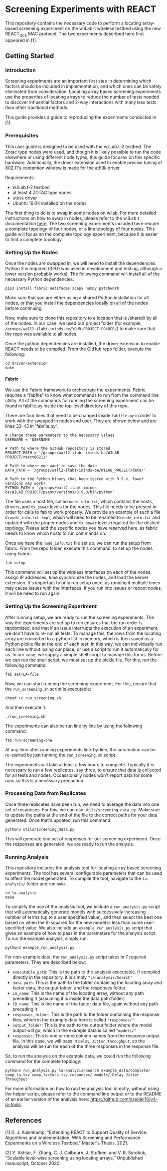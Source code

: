 # Screening Experiments with REACT

This repository contains the necessary code to perform a locating array-based screening experiment on the w.iLab-t wireless testbed using the new REACT<sub>QoS</sub> MAC protocol. The two experiments described here first appeared in [1]. 

## Getting Started

### Introduction

Screening experiments are an important first step in determining which factors should be included in implementation, and which ones can be safely eliminated from consideration. Locating array based screening experiments use the properties of locating arrays to reduce the number of tests needed to discover influential factors and 2-way interactions with many less tests than other traditional methods. 

This guide provides a guide to reproducing the experiments conducted in [1]. 

### Prerequisites

This user guide is designed to be used with the w.iLab.t-2 testbed. The Zotac type nodes were used, and though it is likely possible to run the code elsewhere or using different node types, this guide focuses on this specific hardware. Additionally, the driver extension used to enable precise tuning of 802.11's contention window is made for the ath9k driver

Requirements:
- w.iLab.t-2 testbed
- at least 4 ZOTAC type nodes
- `ath9k` driver
- Ubuntu 16.04 installed on the nodes

The first thing to do is to swap in some nodes on wilab. For more detailed instructions on how to swap in nodes, please refer to the w.iLab.t documentation [here](https://doc.ilabt.imec.be/ilabt/wilab/getting_started.html "here"). The two screening experiments included here require a complete topology of four nodes, or a line topology of four nodes. This guide will focus on the complete topology experiment, because it is easier to find a complete topology. 

### Setting Up the Nodes

Once the nodes are swapped in, we will need to install the dependencies. Python 3 is required (3.9.0 was used in development and testing, although a lower version probably works). The following command will install all of the necessary Python dependencies:

	pip3 install fabric netifaces scapy numpy patchwork


Make sure that you are either using a shared Python installation for all nodes, or that you install the dependencies locally on all of the nodes before continuing. 

Now, make sure to clone this repository to a location that is /shared/ by all of the nodes. In our case, we used our project folder (for example, `/groups/wall2-ilabt-iminds-be/YOUR-PROJECT-FOLDER/`) to make sure that the repo was available to all nodes. 

Once the python dependencies are installed, the driver extension to enable REACT needs to be compiled. From the GitHub repo folder, execute the following:

	cd driver-extension
	make

#### Fabric
We use the Fabric framework to orchestrate the experiments. Fabric requires a "fabfile" to know what commands to run from the command line utility. All of the commands for running the screening experiment can be found in fabfile.py inside the top-level directory of this repo. 

There are four lines that need to be changed inside `fabfile.py` in order to work with the swapped in nodes and user. They are shown below and are lines 33-43 in `fabfile.py'. 

	# Change these parameters to the necessary values
	USERNAME = 'USERNAME'

	# Path to where the GitHub repository is stored
	PROJECT_PATH = '/groups/wall2-ilabt-iminds-be/WILAB-PROJECT/react80211'

	# Path to where you want to save the data
	DATA_PATH = '/groups/wall2-ilabt-iminds-be/WILAB_PROJECT/data/'

	# Path to the Python binary (has been tested with 3.9.x, lower versions may work)
	PYTHON_PATH = '/groups/wall2-ilabt-iminds-be/WILAB_PROJECT/pyenv/versions/3.9.0/bin/python'


The file uses a host file, called `node_info.txt`, which contains the hosts, drivers, and `tx_power` levels for the nodes. This file needs to be present in order for calls to fab to work properly. We provide an example of such a file in `node_info.txt.tmpl`, which will need to be renamed to `node_info.txt` and updated with the proper nodes and `tx_power` levels required for the desired topology. Please add the specific nodes you have reserved here, as fabric needs to know which hosts to run commands on. 

Once we have the `node_info.txt` file set up, we can run the setup from fabric. From the repo folder, execute this command, to set up the nodes using Fabric:

	fab setup

This command will set up the wireless interfaces on each of the nodes, assign IP addresses, time synchronize the nodes, and load the kernel extension. It's important to only run setup once, as running it multiple times may cause issues with the interfaces. If you run into issues or reboot nodes, it will be need to run again. 

### Setting Up the Screening Experiment

After running setup, we are ready to run the screening experiments. The way the experiments are set up to run ensures that the run order is randomized, and that if an issue interrupts the execution of an experiment, we don't have to re-run all tests. To manage this, the rows from the locating array are converted to a python list in memory, which is then saved as a Python pickle file at the end of each test. In this way, we can individually run each line without losing our place, or use a script to run it automatically for us. In our case, we supply a simple shell script to manage this for us. Before we can run the shell script, we must set up the pickle file. For this, run the following command: 

	fab set-LA-file

Now, we can start running the screening experiment. For this, ensure that the `run_screening.sh` script is executable: 

	chmod +x run_screening.sh

And then execute it:

	./run_screening.sh

The experiments can also be run line by line by using the following command:

	fab run-screening-one

At any time after running experiments line-by-line, the automation can be re-started by just running the `run_screening.sh` script. 

The experiments will take at least a few hours to complete. Typically it is necessary to run a few replicates, say three, to ensure that data is collected for all tests and nodes. Occassionally nodes won't report data for some runs so this is a necessary precaution. 

### Processing Data from Replicates
Once three replicates have been run, we need to average the data into one set of responses. For this, we can use `utils/screening_data.py`. Make sure to update the paths at the end of the file to the correct paths for your data generated. Once that's updated, run this command:

	python3 utils/screening_data.py

This will generate one set of responses for our screening experiment. Once the responses are generated, we are ready to run the analysis. 

### Running Analysis

This repository includes the analysis tool for locating array based screening experiments. The tool has several configurable parameters that can be used to affect the model generated. To compile the tool, navigate to the `la-analysis/` folder and run `make`. 

	cd la-analysis
	make

To simplify the use of the analysis tool, we include a `run_analysis.py` script that will automatically generate models with successively increasing number of terms (up to a user specified value), and then select the best one based on when the R-squared for the new model is less than some user-specified value. We also include an `example_run_analysis.py` script that gives an example of how to pass in the parameters for the analysis script. To run the example analysis, simply run:

	python3 example_run_analysis.py

For non-example data, the `run_analysis.py` script takes in 7 required parameters. They are described below:

- `executable_path`: This is the path to the analysis executable. If compiled directly in the repository, it is simply `"la-analysis/Search"`
- `data_path`: This is the path to the folder containing the locating array and factor data, the output folder, and the responses folder. 
- `LA_name`: This is the name of the locating array, without any path preceding it (assuming it is inside the data path folder)
- `FD_name`: This is the name of the factor data file, again without any path preceding it
- `responses_folder`: This is the path to the folder containing the response files, which in the example data here is called `"responses/"`
- `output_folder`: This is the path to the output folder where the model output will go, which in the example data is called `"models/"`
- `responses`: This is one or more column names from the response output file. In this case, we will pass in `Delay Jitter Throughput`, so the analysis will be run for each of the three responses in the response file. 

So, to run the analysis on the example data, we could run the following command for the complete topology:

	python3 run_analysis.py la-analysis/Search example_data/complete/ comp_la.tsv comp_factors.tsv responses/ models/ Delay Jitter Throughput

For more information on how to run the analysis tool directly, without using the helper script, please refer to the command line output or to the README of an earlier version of the analysis here: https://github.com/sseidel16/v4-la-tools.

## References
[1] D. J. Kulenkamp, "Extending REACT to Support Quality of Service: Algorithms and Implementation, With Screening and Performance Experiments on a Wireless Testbed," Master's Thesis, 2021. 

[2] Y. Akhtar, F. Zhang, C. J. Colbourn, J. Stufken, and V. R. Syrotiuk, “Scalable level-wise screening using locating arrays,” Unpublished manuscript, October 2020.


